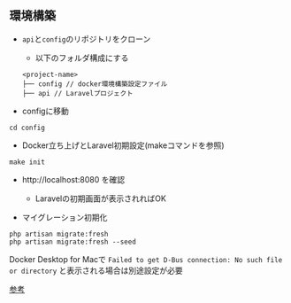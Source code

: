 ## 環境構築
- `api`と`config`のリポジトリをクローン
  - 以下のフォルダ構成にする
  ```
  <project-name>
  ├── config // docker環境構築設定ファイル
  ├── api // Laravelプロジェクト
  ```

- configに移動
```
cd config
```

- Docker立ち上げとLaravel初期設定(makeコマンドを参照)
```
make init
```

- http://localhost:8080 を確認
  - Laravelの初期画面が表示されればOK

- マイグレーション初期化
```
php artisan migrate:fresh
php artisan migrate:fresh --seed
```


Docker Desktop for Macで `Failed to get D-Bus connection: No such file or directory` 
と表示される場合は別途設定が必要

[参考](https://ufirst.jp/memo/2023/01/docker-desktop-for-mac-%E3%81%A7-%E3%80%8Cfailed-to-get-d-bus-connection-no-such-file-or-directory%E3%80%8D%E3%82%A8%E3%83%A9%E3%83%BC/)
